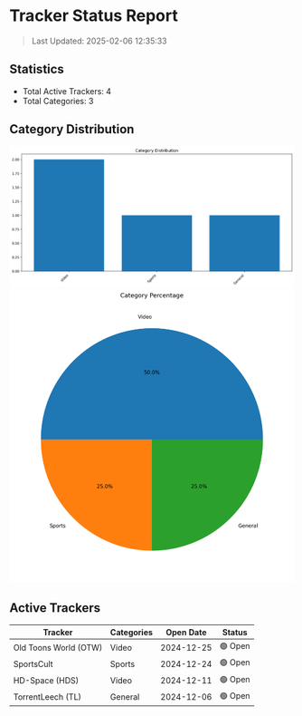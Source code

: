 # Tracker Status Report
> Last Updated: 2025-02-06 12:35:33

## Statistics
- Total Active Trackers: 4
- Total Categories: 3

## Category Distribution
![Distribution](./category_distribution.png)
![Percentage](./category_percentage.png)

## Active Trackers
| Tracker | Categories | Open Date | Status |
|---------|------------|-----------|--------|
| Old Toons World (OTW) | Video | 2024-12-25 | 🟢 Open |
| SportsCult | Sports | 2024-12-24 | 🟢 Open |
| HD-Space (HDS) | Video | 2024-12-11 | 🟢 Open |
| TorrentLeech (TL) | General | 2024-12-06 | 🟢 Open |
